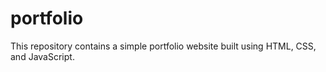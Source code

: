 # portfolio
This repository contains a simple portfolio website built using HTML, CSS, and JavaScript.
